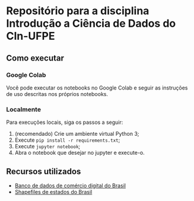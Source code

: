 # Repositório para a disciplina Introdução a Ciência de Dados do CIn-UFPE

## Como executar

### Google Colab

Você pode executar os notebooks no Google Colab e seguir as instruções de uso descritas nos próprios notebooks.

### Localmente

Para execuções locais, siga os passos a seguir:

1. (recomendado) Crie um ambiente virtual Python 3;
2. Execute `pip install -r requirements.txt`;
3. Execute `jupyter notebook`;
4. Abra o notebook que desejar no jupyter e execute-o.

## Recursos utilizados
- [Banco de dados de comércio digital do Brasil](https://www.kaggle.com/olistbr/brazilian-ecommerce)
- [Shapefiles de estados do Brasil](https://www.kaggle.com/rodsaldanha/brazilianstatesshapefiles)
